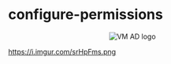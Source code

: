 # configure-permissions

<p align="center">
<img src="https://i.imgur.com/srHpFms.png" alt="VM AD logo"/>
</p>


https://i.imgur.com/srHpFms.png
